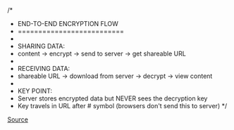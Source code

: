/*
 * END-TO-END ENCRYPTION FLOW
 * ==========================
 * 
 * SHARING DATA:
 * content -> encrypt -> send to server -> get shareable URL
 * 
 * RECEIVING DATA:  
 * shareable URL -> download from server -> decrypt -> view content
 * 
 * KEY POINT:
 * Server stores encrypted data but NEVER sees the decryption key
 * Key travels in URL after # symbol (browsers don't send this to server)
 */

 [Source](https://plus.excalidraw.com/blog/end-to-end-encryption)
